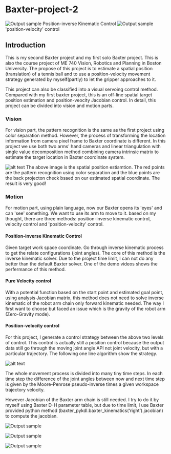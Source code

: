 # Baxter-project-2

![Output sample](https://github.com/zhouyuan7/Baxter-project-2/blob/master/source/hand_baxter.gif)
Position-inverse Kinematic Control
![Output sample](https://github.com/zhouyuan7/Baxter-project-2/blob/master/source/table_own.gif)
'position-velocity' control


## Introduction

This is my second Baxter project and my first solo Baxter project. This is also the course project of ME 740 Vision, Robotics and Planning in Boston University. The propose of this project is to estimate a spatial position (translation) of a tennis ball and to use a position-velocity movement strategy generated by myself(partly) to let the gripper approaches to it.

This project can also be classified into a visual servoing control method. Compared with my first baxter project, this is an off-line spatial target position estimation and position-veocity Jacobian control. In detail, this project can be divided into vision and motion parts.

### Vision

For vision part, the pattern recognition is the same as the first project using color separation method. However, the process of transforming the location information from camera pixel frame to Baxter coordinate is different. In this project we use both two arms' hand cameras and linear triangulation with single value decomposition method combining camera intrinsic matrix to estimate the target location in Baxter coordinate system. 

![alt text](https://github.com/zhouyuan7/Baxter-project-2/blob/master/source/baxter_vision.png)
The above image is the spatial position estiamtion. The red points are the pattern recognition using color separation and the blue points are the back projecton check bsaed on our estimated spatial coordinate. The result is very good!

### Motion

For motion part, using plain language, now our Baxter opens its 'eyes' and can 'see' something. We want to use its arm to move to it. based on my thought, there are three methods: position-inverse kinematic control, velocity control and 'position-velocity' control.

#### Position-inverse Kinematic Control

Given target work space coordinate. Go through inverse kinematic process to get the relate configurations (joint angles). The core of this method is the inverse kinematic solver. Due to the project time limit, I can not do any better than the default Baxter solver. One of the demo videos shows the perfermance of this method. 

#### Pure Velocity control

With a potential function based on the start point and estimated goal point, using analysis Jacobian matrix, this method does not need to solve inverse kinematic of the robot arm chain only forward kinematic needed. The way I first want to choose but faced an issue which is the gravity of the robot arm (Zero-Gravity mode).


#### Position-velocity control
For this project, I generate a control strategy between the above two levels of control. This control is actually still a position control because the output data still go through the moving joint angle API not joint velocity, but with a particular trajectory. The following one line algorithm show the strategy.

![alt text](https://github.com/zhouyuan7/Baxter-project-2/blob/master/source/algorithm.png)

The whole movement process is divided into many tiny time steps. In each time step the difference of the joint angles between now and next time step is given by the Moore-Penrose pseudo-inverse times a given workspace trajectory velocity.

However Jacobian of the Baxter arm chain is still needed. I try to do it  by myself using Baxter D-H parameter table, but due to time limit, I use Baxter provided python method (baxter_pykdl.baxter_kinematics(‘right’).jacobian) to compute the jacobian. 




![Output sample](https://github.com/zhouyuan7/Baxter-project-2/blob/master/source/table_baxter.gif)

![Output sample](https://github.com/zhouyuan7/Baxter-project-2/blob/master/source/hand_own.gif)

![Output sample](https://github.com/zhouyuan7/Baxter-project-2/blob/master/source/simulation.gif)

